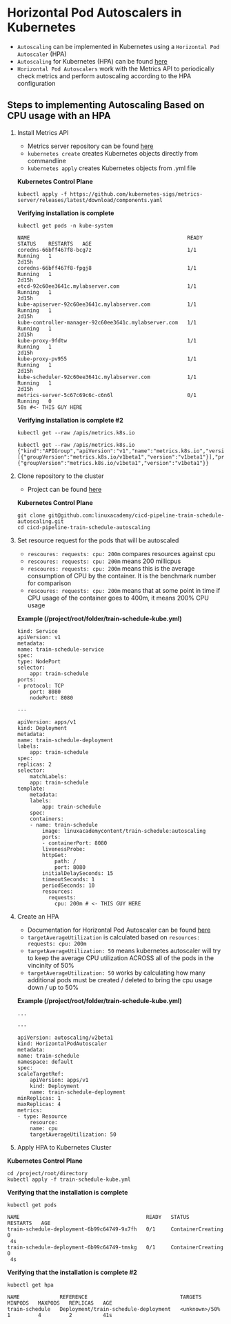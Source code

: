 # Horizontal Pod Autoscalers in Kubernetes

- `Autoscaling` can be implemented in Kubernetes using a `Horizontal Pod Autoscaler` (HPA)
- `Autoscaling` for Kubernetes (HPA) can be found [here](https://kubernetes.io/docs/tasks/run-application/horizontal-pod-autoscale/)
- `Horizontal Pod Autoscalers` work with the Metrics API to periodically check metrics and perform autoscaling according to the HPA configuration

## Steps to implementing Autoscaling Based on CPU usage with an HPA

1. Install Metrics API
    - Metrics server repository can be found [here](https://github.com/kubernetes-sigs/metrics-server)
    - `kubernetes create` creates Kubernetes objects directly from commandline
    - `kubernetes apply` creates Kubernetes objects from .yml file

    **Kubernetes Control Plane**
    ```
    kubectl apply -f https://github.com/kubernetes-sigs/metrics-server/releases/latest/download/components.yaml
    ```

    **Verifying installation is complete**
    ```
    kubectl get pods -n kube-system
    ```

    ```
    NAME                                                   READY   STATUS    RESTARTS   AGE
    coredns-66bff467f8-bcg7z                               1/1     Running   1         
    2d15h
    coredns-66bff467f8-fpgj8                               1/1     Running   1         
    2d15h
    etcd-92c60ee3641c.mylabserver.com                      1/1     Running   1         
    2d15h
    kube-apiserver-92c60ee3641c.mylabserver.com            1/1     Running   1         
    2d15h
    kube-controller-manager-92c60ee3641c.mylabserver.com   1/1     Running   1         
    2d15h
    kube-proxy-9fdtw                                       1/1     Running   1         
    2d15h
    kube-proxy-pv955                                       1/1     Running   1         
    2d15h
    kube-scheduler-92c60ee3641c.mylabserver.com            1/1     Running   1         
    2d15h
    metrics-server-5c67c69c6c-c6n6l                        0/1     Running   0         
    58s #<- THIS GUY HERE
    ```

    **Verifying installation is complete #2**

    ```
    kubectl get --raw /apis/metrics.k8s.io
    ```

    ```
    kubectl get --raw /apis/metrics.k8s.io
    {"kind":"APIGroup","apiVersion":"v1","name":"metrics.k8s.io","versions":[{"groupVersion":"metrics.k8s.io/v1beta1","version":"v1beta1"}],"preferredVersion":{"groupVersion":"metrics.k8s.io/v1beta1","version":"v1beta1"}}
    ```

2. Clone repository to the cluster
    - Project can be found [here](https://github.com/linuxacademy/cicd-pipeline-train-schedule-autoscaling)

    **Kubernetes Control Plane**
    ```
    git clone git@github.com:linuxacademy/cicd-pipeline-train-schedule-autoscaling.git
    cd cicd-pipeline-train-schedule-autoscaling
    ```

3. Set resource request for the pods that will be autoscaled
    - `rescoures: requests: cpu: 200m` compares resources against cpu 
    - `rescoures: requests: cpu: 200m` means 200 millicpus
    - `rescoures: requests: cpu: 200m` means this is the average consumption of CPU by the container. It is the benchmark number for comparison
    - `rescoures: requests: cpu: 200m` means that at some point in time if CPU usage of the container goes to 400m, it means 200% CPU usage

    **Example (/project/root/folder/train-schedule-kube.yml)**

    ```
    kind: Service
    apiVersion: v1
    metadata:
    name: train-schedule-service
    spec:
    type: NodePort
    selector:
        app: train-schedule
    ports:
    - protocol: TCP
        port: 8080
        nodePort: 8080

    ---

    apiVersion: apps/v1
    kind: Deployment
    metadata:
    name: train-schedule-deployment
    labels:
        app: train-schedule
    spec:
    replicas: 2
    selector:
        matchLabels:
        app: train-schedule
    template:
        metadata:
        labels:
            app: train-schedule
        spec:
        containers:
        - name: train-schedule
            image: linuxacademycontent/train-schedule:autoscaling
            ports:
            - containerPort: 8080
            livenessProbe:
            httpGet:
                path: /
                port: 8080
            initialDelaySeconds: 15
            timeoutSeconds: 1
            periodSeconds: 10
            resources:
              requests:
                cpu: 200m # <- THIS GUY HERE
    ```

3. Create an HPA
    - Documentation for Horizontal Pod Autoscaler can be found [here](https://kubernetes.io/docs/tasks/run-application/horizontal-pod-autoscale-walkthrough/)
    - `targetAverageUtilization` is calculated based on `resources: requests: cpu: 200m`
    - `targetAverageUtilization: 50` means kubernetes autoscaler will try to keep the average CPU utilization ACROSS all of the pods in the vincinity of 50%
    - `targetAverageUtilization: 50` works by calculating how many additional pods must be created / deleted to bring the cpu usage down / up to 50% 

    **Example (/project/root/folder/train-schedule-kube.yml)**
    ```
    ...

    ---

    apiVersion: autoscaling/v2beta1
    kind: HorizontalPodAutoscaler
    metadata:
    name: train-schedule
    namespace: default
    spec:
    scaleTargetRef:
        apiVersion: apps/v1
        kind: Deployment
        name: train-schedule-deployment
    minReplicas: 1
    maxReplicas: 4
    metrics:
    - type: Resource
        resource:
        name: cpu
        targetAverageUtilization: 50
    ```

4. Apply HPA to Kubernetes Cluster

**Kubernetes Control Plane**
```
cd /project/root/directory
kubectl apply -f train-schedule-kube.yml
```

**Verifying that the installation is complete**
```
kubectl get pods 
```

```
NAME                                         READY   STATUS              RESTARTS   AGE
train-schedule-deployment-6b99c64749-9x7fh   0/1     ContainerCreating   0         
 4s
train-schedule-deployment-6b99c64749-tmskg   0/1     ContainerCreating   0         
 4s
```

**Verifying that the installation is complete #2**
```
kubectl get hpa 
```

```
NAME             REFERENCE                              TARGETS         MINPODS   MAXPODS   REPLICAS   AGE
train-schedule   Deployment/train-schedule-deployment   <unknown>/50%   1         4         2          41s
```
#